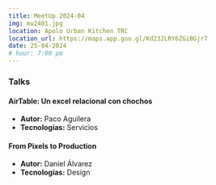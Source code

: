 ```yaml
---
title: MeetUp 2024-04
img: mu2401.jpg
location: Apolo Urban Kitchen TRC
location_url: https://maps.app.goo.gl/Kd232LRY6ZGiBGjr7
date: 25-04-2024
# hour: 7:00 pm
---
```


### Talks

#### AirTable: Un excel relacional con chochos

* **Autor:** Paco Aguilera
* **Tecnologías:** Servicios

#### From Pixels to Production

* **Autor:** Daniel Álvarez
* **Tecnologías:** Design

